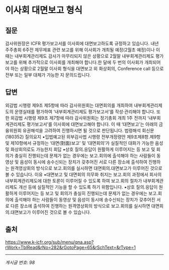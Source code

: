 # 이사회 대면보고 형식

## 질문
감사위원장은 ICFR 평가보고서를 이사회에 대면보고하도록 규정하고 있습니다. 내년 주주총회 6주전 제무제표 관련 보고를 위해 이사회가 개최될 예정(2월초 예정)이나 이때는 내부회계관리제도 감사가 마무리되지 않은 상황으로 2월말 내부회계관리제도 평가보고를 위해 추가적으로 이사회를 개최해야 합니다.한 달에 두 번의 이사회가 개최되어야 하는 상황으로 2월말 이사회 형식을 대면보고 외 화상회의, Conference call 등으로 전부 또는 일부 대체가 가능한 지 문의드립니다.

## 답변
외감법 시행령 제9조 제5항에 따라 감사위원회는 대면회의를 개최하여 내부회계관리제도의 운영실태를 평가하여 ‘내부회계관리제도 평가보고서’를 작성·관리해야 합니다. 또한 외감법 시행령 제9조 제7항에 따라 감사위원회는 정기총회 개최 1주 전까지 ‘내부회계관리제도 평가보고서’를 이사회에 대면보고해야 합니다. 이 때 ‘대면보고’는 아래의 금융위원회 유권해석을 고려하여 진행하시면 될 것으로 판단됩니다.
법령해석 회신문(180352)
질의요지
▪입법예고된 외부감사법 시행령 전부개정령안 제9조제8항․제9항 및 제10항에서 규정하는 ‘대면(對面)보고’ 및 ‘대면회의’가 실질적인 대화가 가능한 음성 및 화상회의로도 가능한지
회답
▪상호 질의․응답이 원활하게 이루어지는 등 보고 및 회의가 충실히 진행되는데 문제가 없는 경우에는 보고․회의에 출석해야 하는 사람들이 동영상 및 음성이 동시에 송수신되는 장치가 갖추어진 서로 다른 장소에 출석하여 진행하는 원격영상회의 방식으로 보고․회의를 실시하면 대면회의․대면보고가 이루어진 것으로 볼 수 있습니다.
이유
▪대면보고 및 대면회의 의무화 취지는 보고․회의 과정에서 회사의 내부회계관리제도에 대한 토론이 이루어질 수 있도록 하여 보고․회의 절차가 내부회계관리제도 개선 등에 실질적인 기능을 할 수 있도록 하기 위함입니다.
▪상호 질의․응답이 원활하게 이루어지는 등 보고 및 회의가 충실히 진행되는데 문제가 없는 경우에는 보고․회의에 출석해야 하는 사람들이 동영상 및 음성이 동시에 송수신되는 장치가 갖추어진 서로 다른 장소에 출석하여 진행하는 원격영상회의 방식으로 보고․회의를 실시하면 대면회의․대면보고가 이루어진 것으로 볼 수 있습니다.

## 출처
https://www.k-icfr.org/sub/menu/qna.asp?rWork=TblRead&rNo=282&rGotoPage=65&rSchText=&rType=1

---
*게시글 번호: 98*
